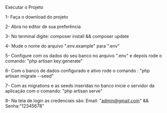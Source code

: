 
Executar o Projeto

1- Faça o download do projeto

2- Abra no editor de sua preferência

3- No terminal digite: composer install && composer update

4- Mude o nome do arquivo ".env.example" para ".env"

5- Configure com os dados do seu banco no arquivo ".env" e depois rode o comando: "php artisan key:generate"

6- Com o banco de dados configurado e ativo rode o comando : "php artisan migrate --seed"

7- Com as migrations e as seeds inseridas no banco inicie o servidor da aplicação com o comando: "php artisan serve"

8- Na tela de login as credenciais são: Email: "admin@gmail.com" && Senha:"12345678"



 


 
